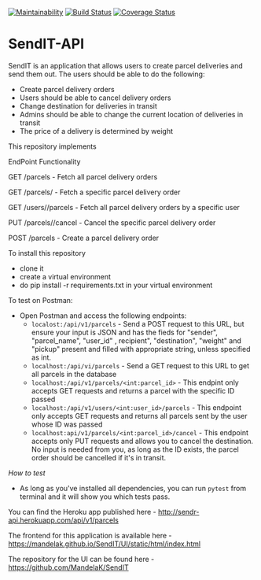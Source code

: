 [![Maintainability](https://api.codeclimate.com/v1/badges/ecb041fb48b8fa903f2e/maintainability)](https://codeclimate.com/github/MandelaK/SendIT-API/maintainability)  [![Build Status](https://travis-ci.com/MandelaK/SendIT-API.svg?branch=ch-set-up-heroku-161863096)](https://travis-ci.com/MandelaK/SendIT-API) [![Coverage Status](https://coveralls.io/repos/github/MandelaK/SendIT-API/badge.svg)](https://coveralls.io/github/MandelaK/SendIT-API)
# SendIT-API


SendIT is an application that allows users to create parcel deliveries and send them out. The users should be able to do the following:
- Create parcel delivery orders
- Users should be able to cancel delivery orders
- Change destination for deliveries in transit
- Admins should be able to change the current location of deliveries in transit
- The price of a delivery is determined by weight


This repository implements 



EndPoint                          Functionality

GET /parcels     -                 Fetch all parcel delivery orders

GET /parcels/<parcelId>       -    Fetch a specific parcel delivery order
  
GET /users/<userId>/parcels    -   Fetch all parcel delivery orders by a specific user
  
PUT /parcels/<parcelId>/cancel  -  Cancel the specific parcel delivery order

POST /parcels      -               Create a parcel delivery order


To install this repository
- clone it 
- create a virtual environment 
- do pip install -r requirements.txt in your virtual environment

To test on Postman:
- Open Postman and access the following endpoints:
  - `localost:/api/v1/parcels` - Send a POST request to this URL, but ensure your input is JSON and has the fieds for "sender",         "parcel_name", "user_id" <int>, recipient", "destination", "weight" <int must be greater than zero> and "pickup" present and filled with appropriate string, unless specified as int.
  - `localhost:/api/vi/parcels` - Send a GET request to this URL to get all parcels in the database
  - `localhost:/api/v1/parcels/<int:parcel_id>` - This endpint only accepts GET requests and returns a parcel with the specific ID passed
  - `localhost:/api/v1/users/<int:user_id>/parcels` - This endpoint only accepts GET requests and returns all parcels sent by the user whose ID was passed
  - `localhost:api/v1/parcels/<int:parcel_id>/cancel` - This endpoint accepts only PUT requests and allows you to cancel the destination. No input is needed from you, as long as the ID exists, the parcel order should be cancelled if it's in transit.


*How to test*
- As long as you've installed all dependencies, you can run `pytest` from terminal and it will show you which tests pass.


You can find the Heroku app published here - http://sendr-api.herokuapp.com/api/v1/parcels

The frontend for this application is available here - https://mandelak.github.io/SendIT/UI/static/html/index.html



The repository for the UI can be found here - https://github.com/MandelaK/SendIT


